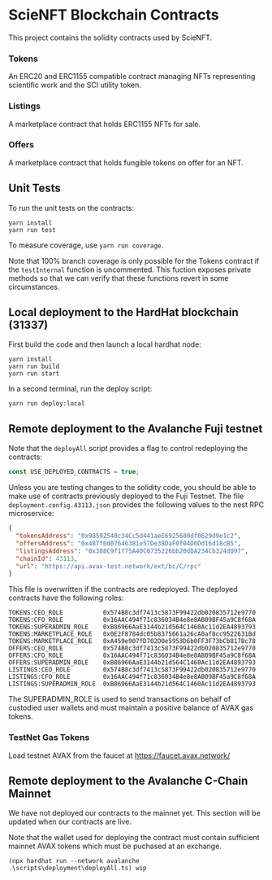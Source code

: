 # ScieNFT Blockchain Contracts

This project contains the solidity contracts used by ScieNFT.

### Tokens

An ERC20 and ERC1155 compatible contract managing NFTs representing scientific work and the SCI
utility token.

### Listings

A marketplace contract that holds ERC1155 NFTs for sale.

### Offers

A marketplace contract that holds fungible tokens on offer for an NFT.

## Unit Tests

To run the unit tests on the contracts:

```shell
yarn install
yarn run test
```

To measure coverage, use `yarn run coverage`.

Note that 100% branch coverage is only possible for the Tokens contract if the `testInternal`
function is uncommented. This fuction exposes private methods so that we can verify that these
functions revert in some circumstances.

## Local deployment to the HardHat blockchain (31337)

First build the code and then launch a local hardhat node:

```shell
yarn install
yarn run build
yarn run start
```

In a second terminal, run the deploy script:

```shell
yarn run deploy:local
```

## Remote deployment to the Avalanche Fuji testnet

Note that the `deployAll` script provides a flag to control redeploying the contracts:

```typescript
const USE_DEPLOYED_CONTRACTS = true;
```

Unless you are testing changes to the solidity code, you should be able to make use of contracts
previously deployed to the Fuji Testnet. The file `deployment.config.43113.json` provides the
following values to the nest RPC microservice:

```json
{
  "tokensAddress": "0x98592548c34Cc5d441aeE6925680df0629d9e1c2",
  "offersAddress": "0x487f0d07646381e57De38DaF0f04D6Dd16d18cB5",
  "listingsAddress": "0x388C9f1f75A40C0735226bb20dDA234Cb324d097",
  "chainId": 43113,
  "url": "https://api.avax-test.network/ext/bc/C/rpc"
}
```

This file is overwritten if the contracts are redeployed. The deployed contracts have the following
roles:

```
TOKENS:CEO_ROLE           0x574B8c3df7413c5873F99422db020835712e9770
TOKENS:CFO_ROLE           0x16AAC494f71c836034B4e8e8AB09BF45a9C8f68A
TOKENS:SUPERADMIN_ROLE    0xB86966AaE3144b21d564C1460Ac11d2EA4893793
TOKENS:MARKETPLACE_ROLE   0x0E2F8784dc05b8375661a26cA0af8cc9522631Bd
TOKENS:MARKETPLACE_ROLE   0xA459e907fD702D0e5953D6b0FF3F73bCb817Bc78
OFFERS:CEO_ROLE           0x574B8c3df7413c5873F99422db020835712e9770
OFFERS:CFO_ROLE           0x16AAC494f71c836034B4e8e8AB09BF45a9C8f68A
OFFERS:SUPERADMIN_ROLE    0xB86966AaE3144b21d564C1460Ac11d2EA4893793
LISTINGS:CEO_ROLE         0x574B8c3df7413c5873F99422db020835712e9770
LISTINGS:CFO_ROLE         0x16AAC494f71c836034B4e8e8AB09BF45a9C8f68A
LISTINGS:SUPERADMIN_ROLE  0xB86966AaE3144b21d564C1460Ac11d2EA4893793
```

The SUPERADMIN_ROLE is used to send transactions on behalf of custodied user wallets and must
maintain a positive balance of AVAX gas tokens.

### TestNet Gas Tokens

Load testnet AVAX from the faucet at https://faucet.avax.network/

## Remote deployment to the Avalanche C-Chain Mainnet

We have not deployed our contracts to the mainnet yet. This section will be updated when our
contracts are live.

Note that the wallet used for deploying the contract must contain sufficient mainnet AVAX tokens
which must be puchased at an exchange.

```
(npx hardhat run --network avalanche .\scripts\deployment\deployAll.ts) wip
```
